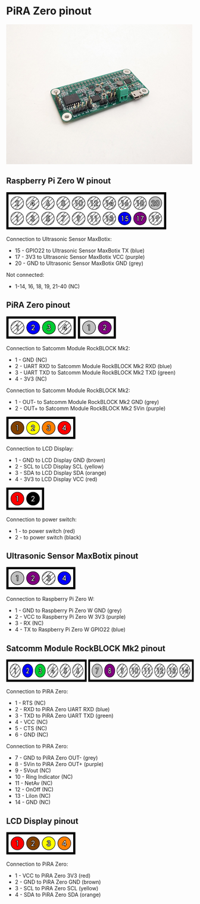 # PiRA Zero pinout

<img src="/PiRA%20Zero%20pinout/pics/IMG_20171025_102748.jpg"  width="500px" height="375px">

## Raspberry Pi Zero W pinout

<img src="/PiRA%20Zero%20pinout/pics/Raspberry%20Pi%20Zero%20W%20pinout%202x10.png"  height="100px">

Connection to Ultrasonic Sensor MaxBotix:
 * 15 - GPIO22 to Ultrasonic Sensor MaxBotix TX (blue)
 * 17 - 3V3 to Ultrasonic Sensor MaxBotix VCC (purple)
 * 20 - GND to Ultrasonic Sensor MaxBotix GND (grey)

Not connected:
 * 1-14, 16, 18, 19, 21-40 (NC)

## PiRA Zero pinout

<img src="/PiRA%20Zero%20pinout/pics/PiRA%20pinout%201x4%20%2B%201x2.png"  height="60px">

Connection to Satcomm Module RockBLOCK Mk2:
 * 1 - GND (NC)
 * 2 - UART RXD to Satcomm Module RockBLOCK Mk2 RXD (blue)
 * 3 - UART TXD to Satcomm Module RockBLOCK Mk2 TXD (green)
 * 4 - 3V3 (NC)

Connection to Satcomm Module RockBLOCK Mk2:
 * 1 - OUT- to Satcomm Module RockBLOCK Mk2 GND (grey)
 * 2 - OUT+ to Satcomm Module RockBLOCK Mk2 5Vin (purple)

<img src="/PiRA%20Zero%20pinout/pics/PiRA%20pinout%201x4.png"  height="60px">

Connection to LCD Display:
 * 1 - GND to LCD Display GND (brown)
 * 2 - SCL to LCD Display SCL (yellow)
 * 3 - SDA to LCD Display SDA (orange)
 * 4 - 3V3 to LCD Display VCC (red)

<img src="/PiRA%20Zero%20pinout/pics/PiRA%20pinout%201x2.png"  height="60px">

Connection to power switch:
 * 1 - to power switch (red)
 * 2 - to power switch (black)

## Ultrasonic Sensor MaxBotix pinout

<img src="/PiRA%20Zero%20pinout/pics/Ultrasonic%20Sensor%20MaxBotix%20pinout%201x4.png"  height="60px">

Connection to Raspberry Pi Zero W:
 * 1 - GND to Raspberry Pi Zero W GND (grey)
 * 2 - VCC to Raspberry Pi Zero W 3V3 (purple)
 * 3 - RX (NC)
 * 4 - TX to Raspberry Pi Zero W GPIO22 (blue)
 
 ## Satcomm Module RockBLOCK Mk2 pinout

<img src="/PiRA%20Zero%20pinout/pics/Satcomm%20Module%20RockBLOCK%20Mk2%20pinout%201x6%20%2B%201x8.png"  height="60px">

Connection to PiRA Zero:
 * 1 - RTS (NC)
 * 2 - RXD to PiRA Zero UART RXD (blue)
 * 3 - TXD to PiRA Zero UART TXD (green)
 * 4 - VCC (NC)
 * 5 - CTS (NC)
 * 6 - GND (NC)

Connection to PiRA Zero:
 * 7 - GND to PiRA Zero OUT- (grey)
 * 8 - 5Vin to PiRA Zero OUT+ (purple)
 * 9 - 5Vout (NC)
 * 10 - Ring Indicator (NC)
 * 11 - NetAv (NC)
 * 12 - OnOff (NC)
 * 13 - LiIon (NC)
 * 14 - GND (NC)

 ## LCD Display pinout

<img src="/PiRA%20Zero%20pinout/pics/LCD%20Display%20pinout%201x4.png"  height="60px">

Connection to PiRA Zero:
 * 1 - VCC to PiRA Zero 3V3 (red)
 * 2 - GND to PiRA Zero GND (brown)
 * 3 - SCL to PiRA Zero SCL (yellow)
 * 4 - SDA to PiRA Zero SDA (orange)
